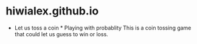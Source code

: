 # hiwialex.github.io
* Let us toss a coin *
Playing with probablity
This is a coin tossing game that could let us guess to win or loss.

